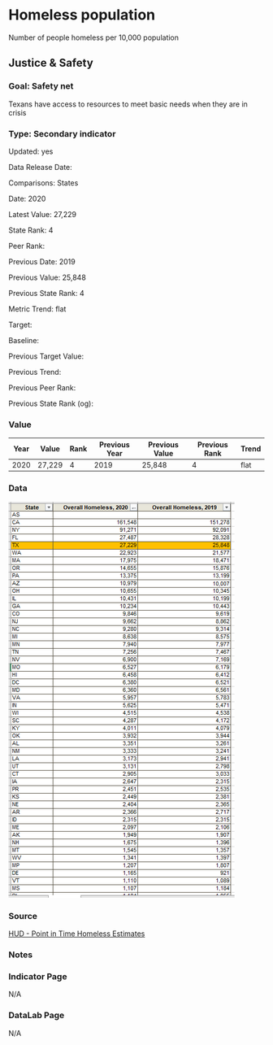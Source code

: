 # Homeless population

Number of people homeless per 10,000 population

## Justice & Safety

### Goal: Safety net

Texans have access to resources to meet basic needs when they are in crisis

### Type: Secondary indicator

Updated: yes

Data Release Date: 

Comparisons: States




Date: 2020

Latest Value: 27,229 

State Rank: 4

Peer Rank: 

Previous Date: 2019

Previous Value: 25,848

Previous State Rank: 4

Metric Trend: flat

Target: 

Baseline: 

Previous Target Value: 

Previous Trend: 

Previous Peer Rank: 

Previous State Rank (og): 

### Value

| Year |  Value      | Rank     | Previous Year   | Previous Value | Previous Rank | Trend | 
| ----------- | ----------- | ----------- | ----------- | ----------- | ----------- | -----------|
|    2020     |      27,229 | 4         |     2019    |   25,848    | 4        | flat       | 

### Data

![homeless](./homeless_counts.PNG)

### Source

[HUD - Point in Time Homeless Estimates](https://www.huduser.gov/portal/datasets/ahar/2020-ahar-part-1-pit-estimates-of-homelessness-in-the-us.html)

### Notes



### Indicator Page

N/A

### DataLab Page

N/A
